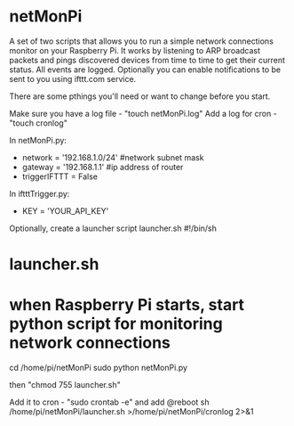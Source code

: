 # netMonPi
A set of two scripts that allows you to run a simple network connections monitor on your Raspberry Pi. It works by listening to ARP broadcast packets and pings discovered devices from time to time to get their current status. All events are logged.
Optionally you can enable notifications to be sent to you using ifttt.com service.

There are some pthings you'll need or want to change before you start.

Make sure you have a log file - "touch netMonPi.log" 
Add a log for cron - "touch cronlog"

In netMonPi.py:
 * network = '192.168.1.0/24' #network subnet mask
 * gateway = '192.168.1.1' #ip address of router
 * triggerIFTTT = False

In iftttTrigger.py:
 * KEY = 'YOUR_API_KEY'

Optionally, create a launcher script launcher.sh
 #!/bin/sh
 # launcher.sh
 # when Raspberry Pi starts, start python script for monitoring network connections
cd /home/pi/netMonPi
sudo python netMonPi.py

then "chmod 755 launcher.sh"

Add it to cron - "sudo crontab -e" and add
@reboot sh /home/pi/netMonPi/launcher.sh >/home/pi/netMonPi/cronlog 2>&1
